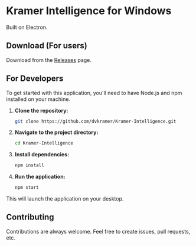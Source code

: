 # Kramer Intelligence for Windows

Built on Electron.

## Download (For users)

Download from the [Releases](../../releases) page.

## For Developers

To get started with this application, you'll need to have Node.js and npm installed on your machine.

1.  **Clone the repository:**

    ```bash
    git clone https://github.com/dvkramer/Kramer-Intelligence.git
    ```

2.  **Navigate to the project directory:**

    ```bash
    cd Kramer-Intelligence
    ```

3.  **Install dependencies:**

    ```bash
    npm install
    ```

4.  **Run the application:**

    ```bash
    npm start
    ```

This will launch the application on your desktop.

## Contributing

Contributions are always welcome. Feel free to create issues, pull requests, etc.
